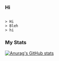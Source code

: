   ### Hi

```

> Hi
> Bleh
> hi

```

### My Stats
[![Anurag's GitHub stats](https://github-readme-stats.vercel.app/api?username=serenntea&show_icons=true&theme=dracula)](https://github.com/anuraghazra/github-readme-stats)
